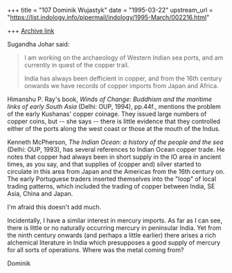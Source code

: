 +++
title = "107 Dominik Wujastyk"
date = "1995-03-22"
upstream_url = "https://list.indology.info/pipermail/indology/1995-March/002216.html"

+++
[Archive link](https://list.indology.info/pipermail/indology/1995-March/002216.html)

Sugandha Johar said:
> 
> I am working on the archaeology of Western Indian sea ports, and am
> currently in quest of the copper trail.
> 
> India has always been defficient in copper, and from the 16th century
> onwards we have records of copper imports from Japan and Africa.

Himanshu P. Ray's book, _Winds of Change: Buddhism and the maritime
links of early South Asia_ (Delhi: OUP, 1994), pp.44f.,  mentions the
problem of the early Kushanas' copper coinage.  They issued large
numbers of copper coins, but -- she says -- there is little evidence
that they controlled either of the ports along the west coast or those
at the mouth of the Indus.

Kenneth McPherson, _The Indian Ocean: a history of the people and the
sea_ (Delhi: OUP, 1993), has several references to Indian Ocean copper
trade.  He notes that copper had always been in short supply in the IO
area in ancient times, as you say, and that supplies of (copper and)
silver started to circulate in this area from Japan and the Americas
from the 16th century on.  The early Portuguese traders inserted
themselves into the "loop" of local trading patterns, which included the
trading of copper between India, SE Asia, China and Japan.

I'm afraid this doesn't add much.

Incidentally, I have a similar interest in mercury imports.  As far as
I can see, there is little or no naturally occurring mercury in
peninsular India.  Yet from the ninth century onwards (and perhaps a
little earlier) there arises a rich alchemical literature in India which
presupposes a good supply of mercury for all sorts of operations.  Where
was the metal coming from?

Dominik






